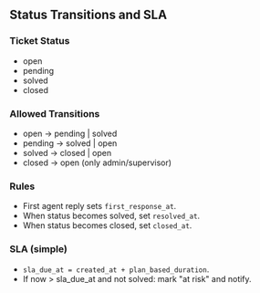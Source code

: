 ## Status Transitions and SLA

### Ticket Status
- open
- pending
- solved
- closed

### Allowed Transitions
- open -> pending | solved
- pending -> solved | open
- solved -> closed | open
- closed -> open (only admin/supervisor)

### Rules
- First agent reply sets `first_response_at`.
- When status becomes solved, set `resolved_at`.
- When status becomes closed, set `closed_at`.

### SLA (simple)
- `sla_due_at = created_at + plan_based_duration`.
- If now > sla_due_at and not solved: mark "at risk" and notify.


